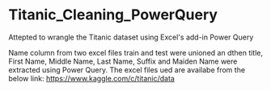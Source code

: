 # Titanic_Cleaning_PowerQuery

Attepted to wrangle the Titanic dataset using Excel's add-in Power Query

Name column from two excel files train and test were unioned an dthen title, First Name, Middle Name, Last Name, Suffix and Maiden Name were extracted using Power Query. The excel files ued are availabe from the below link:
https://www.kaggle.com/c/titanic/data

